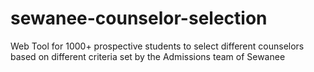 # sewanee-counselor-selection
Web Tool for 1000+ prospective students to select different counselors based on different criteria set by the Admissions team of Sewanee
